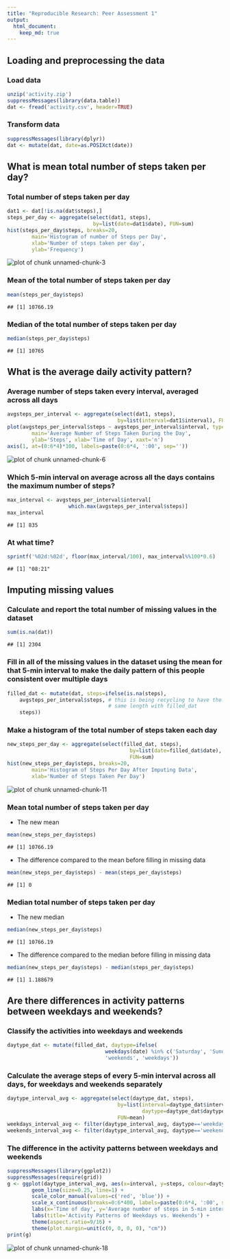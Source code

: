 ```yaml
---
title: "Reproducible Research: Peer Assessment 1"
output: 
  html_document:
    keep_md: true
---
```



## Loading and preprocessing the data

### Load data

```r
unzip('activity.zip')
suppressMessages(library(data.table))
dat <- fread('activity.csv', header=TRUE)
```

### Transform data

```r
suppressMessages(library(dplyr))
dat <- mutate(dat, date=as.POSIXct(date))
```



## What is mean total number of steps taken per day?
### Total number of steps taken per day

```r
dat1 <- dat[!is.na(dat$steps),]
steps_per_day <- aggregate(select(dat1, steps),
                            by=list(date=dat1$date), FUN=sum)
hist(steps_per_day$steps, breaks=20,
        main='Histogram of number of Steps per Day',
        xlab='Number of steps taken per day',
        ylab='Frequency')
```

![plot of chunk unnamed-chunk-3](figure/unnamed-chunk-3-1.png) 

### Mean of the total number of steps taken per day

```r
mean(steps_per_day$steps)
```

```
## [1] 10766.19
```

### Median of the total number of steps taken per day

```r
median(steps_per_day$steps)
```

```
## [1] 10765
```


## What is the average daily activity pattern?

### Average number of steps taken every interval, averaged across all days

```r
avgsteps_per_interval <- aggregate(select(dat1, steps),
                                    by=list(interval=dat1$interval), FUN=mean)
plot(avgsteps_per_interval$steps ~ avgsteps_per_interval$interval, type='l',
        main='Average Number of Steps Taken During the Day',
        ylab='Steps', xlab='Time of Day', xaxt='n')
axis(1, at=(0:6*4)*100, labels=paste(0:6*4, ':00', sep=''))
```

![plot of chunk unnamed-chunk-6](figure/unnamed-chunk-6-1.png) 

### Which 5-min interval on average across all the days contains the maximum number of steps?

```r
max_interval <- avgsteps_per_interval$interval[
                    which.max(avgsteps_per_interval$steps)]
max_interval 
```

```
## [1] 835
```

### At what time?

```r
sprintf('%02d:%02d', floor(max_interval/100), max_interval%%100*0.6)
```

```
## [1] "08:21"
```



## Imputing missing values
### Calculate and report the total number of missing values in the dataset

```r
sum(is.na(dat))
```

```
## [1] 2304
```

### Fill in all of the missing values in the dataset using the mean for that 5-min interval to make the daily pattern of this people consistent over multiple days

```r
filled_dat <- mutate(dat, steps=ifelse(is.na(steps),
    avgsteps_per_interval$steps, # this is being recycling to have the 
                                 # same length with filled_dat
    steps))
```

### Make a histogram of the total number of steps taken each day

```r
new_steps_per_day <- aggregate(select(filled_dat, steps),
                                        by=list(date=filled_dat$date),
                                        FUN=sum)
hist(new_steps_per_day$steps, breaks=20,
        main='Histogram of Steps Per Day After Imputing Data',
        xlab='Number of Steps Taken Per Day')
```

![plot of chunk unnamed-chunk-11](figure/unnamed-chunk-11-1.png) 

### Mean total number of steps taken per day
- The new mean

```r
mean(new_steps_per_day$steps)
```

```
## [1] 10766.19
```

- The difference compared to the mean before filling in missing data

```r
mean(new_steps_per_day$steps) - mean(steps_per_day$steps)
```

```
## [1] 0
```

### Median total number of steps taken per day
- The new median

```r
median(new_steps_per_day$steps)
```

```
## [1] 10766.19
```

- The difference compared to the median before filling in missing data 

```r
median(new_steps_per_day$steps) - median(steps_per_day$steps)
```

```
## [1] 1.188679
```



## Are there differences in activity patterns between weekdays and weekends?
### Classify the activities into weekdays and weekends

```r
daytype_dat <- mutate(filled_dat, daytype=ifelse(
                                weekdays(date) %in% c('Saturday', 'Sunday'),
                                'weekends', 'weekdays'))
```

### Calculate the average steps of every 5-min interval across all days, for weekdays and weekends separately

```r
daytype_interval_avg <- aggregate(select(daytype_dat, steps),
                                    by=list(interval=daytype_dat$interval,
                                            daytype=daytype_dat$daytype),
                                    FUN=mean)
weekdays_interval_avg <- filter(daytype_interval_avg, daytype=='weekdays') 
weekends_interval_avg <- filter(daytype_interval_avg, daytype=='weekends') 
```

### The difference in the activity patterns between weekdays and weekends

```r
suppressMessages(library(ggplot2))
suppressMessages(require(grid))
g <- ggplot(daytype_interval_avg, aes(x=interval, y=steps, colour=daytype)) +
        geom_line(size=0.25, line=1) +
        scale_color_manual(values=c('red', 'blue')) +
        scale_x_continuous(breaks=0:6*400, labels=paste(0:6*4, ':00', sep='')) +
        labs(x='Time of day', y='Average number of steps in 5-min interval') +
        labs(title='Activity Patterns of Weekdays vs. Weekends') +
        theme(aspect.ratio=9/16) +
        theme(plot.margin=unit(c(0, 0, 0, 0), "cm"))
print(g)
```

![plot of chunk unnamed-chunk-18](figure/unnamed-chunk-18-1.png) 
